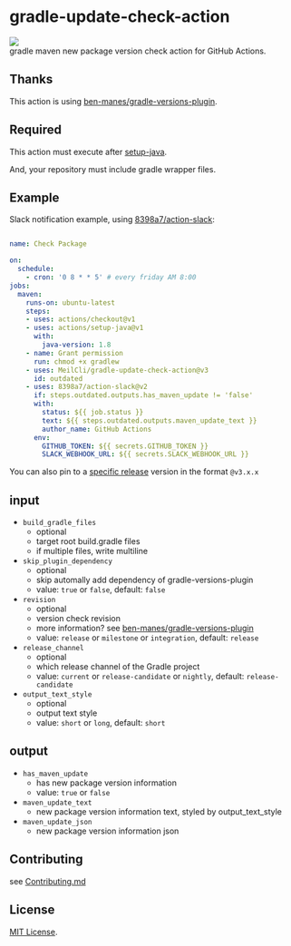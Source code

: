 # gradle-update-check-action
![](https://github.com/MeilCli/gradle-update-check-action/workflows/CI/badge.svg)  
gradle maven new package version check action for GitHub Actions.

## Thanks
This action is using [ben-manes/gradle-versions-plugin](https://github.com/ben-manes/gradle-versions-plugin).

## Required
This action must execute after [setup-java](https://github.com/actions/setup-java).

And, your repository must include gradle wrapper files.

## Example
Slack notification example, using [8398a7/action-slack](https://github.com/8398a7/action-slack):

```yaml

name: Check Package

on: 
  schedule:
    - cron: '0 8 * * 5' # every friday AM 8:00
jobs:
  maven:
    runs-on: ubuntu-latest
    steps:
    - uses: actions/checkout@v1
    - uses: actions/setup-java@v1
      with:
        java-version: 1.8
    - name: Grant permission
      run: chmod +x gradlew
    - uses: MeilCli/gradle-update-check-action@v3
      id: outdated
    - uses: 8398a7/action-slack@v2
      if: steps.outdated.outputs.has_maven_update != 'false'
      with:
        status: ${{ job.status }}
        text: ${{ steps.outdated.outputs.maven_update_text }}
        author_name: GitHub Actions
      env:
        GITHUB_TOKEN: ${{ secrets.GITHUB_TOKEN }}
        SLACK_WEBHOOK_URL: ${{ secrets.SLACK_WEBHOOK_URL }}
```
You can also pin to a [specific release](https://github.com/MeilCli/gradle-update-check-action/releases) version in the format `@v3.x.x`

## input
- `build_gradle_files`
  - optional
  - target root build.gradle files
  - if multiple files, write multiline
- `skip_plugin_dependency`
  - optional
  - skip automally add dependency of gradle-versions-plugin
  - value: `true` or `false`, default: `false`
- `revision`
  - optional
  - version check revision
  - more information? see [ben-manes/gradle-versions-plugin](https://github.com/ben-manes/gradle-versions-plugin)
  - value: `release` or `milestone` or `integration`, default: `release`
- `release_channel`
  - optional
  - which release channel of the Gradle project
  - value: `current` or `release-candidate` or `nightly`, default: `release-candidate`
- `output_text_style`
  - optional
  - output text style
  - value: `short` or `long`, default: `short`

## output
- `has_maven_update`
  - has new package version information
  - value: `true` or `false`
- `maven_update_text`
  - new package version information text, styled by output_text_style
- `maven_update_json`
  - new package version information json

## Contributing
see [Contributing.md](./.github/CONTRIBUTING.md)

## License
[MIT License](LICENSE).
